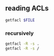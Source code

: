 ## reading ACLs
```bash
getfacl $FILE
```

### recursively
```bash
getfacl -R -s .
getfacl -R -s /
```

